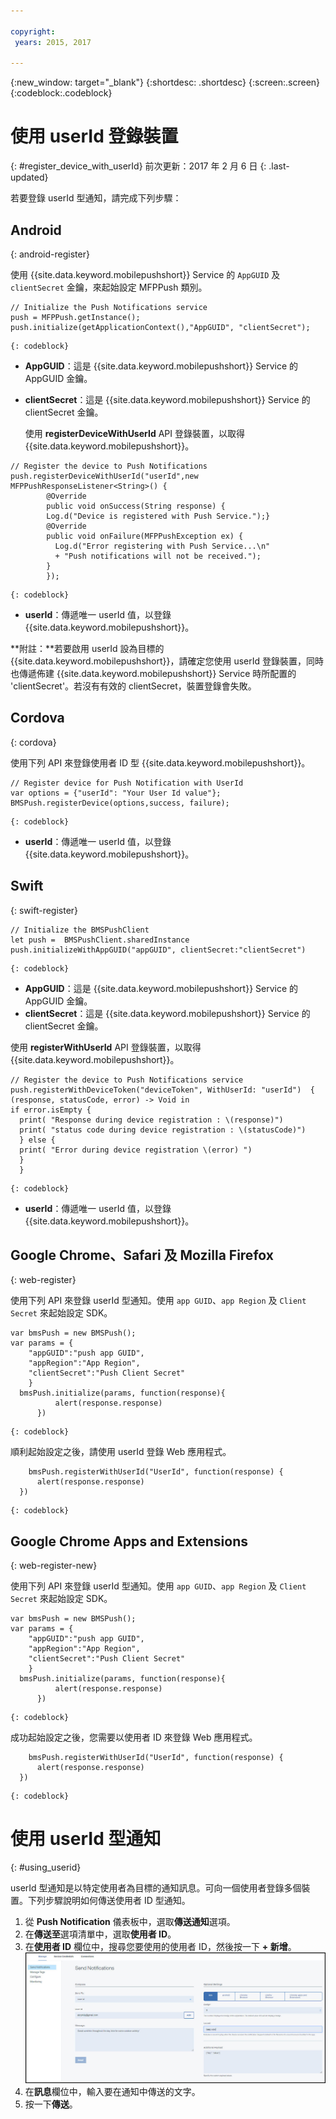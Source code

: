 ```yaml
---

copyright:
 years: 2015, 2017

---
```


{:new_window: target="_blank"}
{:shortdesc: .shortdesc}
{:screen:.screen}
{:codeblock:.codeblock}

# 使用 userId 登錄裝置
{: #register_device_with_userId}
前次更新：2017 年 2 月 6 日
{: .last-updated}

若要登錄 userId 型通知，請完成下列步驟：

## Android
{: android-register}

使用 {{site.data.keyword.mobilepushshort}} Service 的 `AppGUID` 及 `clientSecret` 金鑰，來起始設定 MFPPush 類別。
```
// Initialize the Push Notifications service
push = MFPPush.getInstance();
push.initialize(getApplicationContext(),"AppGUID", "clientSecret");
```
	{: codeblock}


- **AppGUID**：這是 {{site.data.keyword.mobilepushshort}} Service 的 AppGUID 金鑰。
- **clientSecret**：這是 {{site.data.keyword.mobilepushshort}} Service 的 clientSecret 金鑰。

  使用 **registerDeviceWithUserId** API 登錄裝置，以取得 {{site.data.keyword.mobilepushshort}}。

```
// Register the device to Push Notifications
push.registerDeviceWithUserId("userId",new MFPPushResponseListener<String>() {
		@Override
		public void onSuccess(String response) {
		Log.d("Device is registered with Push Service.");}
		@Override
		public void onFailure(MFPPushException ex) {
		  Log.d("Error registering with Push Service...\n"
   		  + "Push notifications will not be received.");
		}
		});
```
	{: codeblock}

- **userId**：傳遞唯一 userId 值，以登錄 {{site.data.keyword.mobilepushshort}}。

**附註：**若要啟用 userId 設為目標的 {{site.data.keyword.mobilepushshort}}，請確定您使用 userId 登錄裝置，同時也傳遞佈建 {{site.data.keyword.mobilepushshort}} Service 時所配置的 'clientSecret'。若沒有有效的 clientSecret，裝置登錄會失敗。

## Cordova
{: cordova}

使用下列 API 來登錄使用者 ID 型 {{site.data.keyword.mobilepushshort}}。

```
// Register device for Push Notification with UserId
var options = {"userId": "Your User Id value"};
BMSPush.registerDevice(options,success, failure);
```
	{: codeblock}


- **userId**：傳遞唯一 userId 值，以登錄 {{site.data.keyword.mobilepushshort}}。


## Swift
{: swift-register}

```
// Initialize the BMSPushClient
let push =  BMSPushClient.sharedInstance
push.initializeWithAppGUID("appGUID", clientSecret:"clientSecret")
```
	{: codeblock}


- **AppGUID**：這是 {{site.data.keyword.mobilepushshort}} Service 的 AppGUID 金鑰。
- **clientSecret**：這是 {{site.data.keyword.mobilepushshort}} Service 的 clientSecret 金鑰。

使用 **registerWithUserId** API 登錄裝置，以取得 {{site.data.keyword.mobilepushshort}}。

```
// Register the device to Push Notifications service
push.registerWithDeviceToken("deviceToken", WithUserId: "userId")  { (response, statusCode, error) -> Void in
if error.isEmpty {
  print( "Response during device registration : \(response)")
  print( "status code during device registration : \(statusCode)")
  } else {
  print( "Error during device registration \(error) ")
  }
  }
```
	{: codeblock}

- **userId**：傳遞唯一 userId 值，以登錄 {{site.data.keyword.mobilepushshort}}。

## Google Chrome、Safari 及 Mozilla Firefox
{: web-register}

使用下列 API 來登錄 userId 型通知。使用 `app GUID`、`app Region` 及 `Client Secret` 來起始設定 SDK。

```
var bmsPush = new BMSPush();
var params = {
    "appGUID":"push app GUID",
    "appRegion":"App Region",
    "clientSecret":"Push Client Secret" 
    }
  bmsPush.initialize(params, function(response){
          alert(response.response)
      })
```
	{: codeblock}
  
順利起始設定之後，請使用 userId 登錄 Web 應用程式。

```
    bmsPush.registerWithUserId("UserId", function(response) {
      alert(response.response)
  })
```
	{: codeblock}

## Google Chrome Apps and Extensions
{: web-register-new}

使用下列 API 來登錄 userId 型通知。使用 `app GUID`、`app Region` 及 `Client Secret` 來起始設定 SDK。

```
var bmsPush = new BMSPush();
var params = {
    "appGUID":"push app GUID",
    "appRegion":"App Region",
    "clientSecret":"Push Client Secret" 
    }
  bmsPush.initialize(params, function(response){
          alert(response.response)
      })
```
	{: codeblock}
  
成功起始設定之後，您需要以使用者 ID 來登錄 Web 應用程式。

```
    bmsPush.registerWithUserId("UserId", function(response) {
      alert(response.response)
  })
```
	{: codeblock}

# 使用 userId 型通知
{: #using_userid}

userId 型通知是以特定使用者為目標的通知訊息。可向一個使用者登錄多個裝置。下列步驟說明如何傳送使用者 ID 型通知。

1. 從 **Push Notification** 儀表板中，選取**傳送通知**選項。
1. 在**傳送至**選項清單中，選取**使用者 ID**。
1. 在**使用者 ID** 欄位中，搜尋您要使用的使用者 ID，然後按一下 **+ 新增**。![通知畫面](images/user_notification.jpg)
1. 在**訊息**欄位中，輸入要在通知中傳送的文字。
1. 按一下**傳送**。
